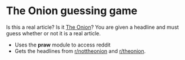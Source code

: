 # The Onion guessing game
Is this a real article? Is it [The Onion](https://www.theonion.com/)?
You are given a headline and must guess whether or not it is a real article.

* Uses the **praw** module to access reddit
* Gets the headlines from [r/nottheonion](https://www.reddit.com/r/nottheonion/) and [r/theonion](https://www.reddit.com/r/theonion/).
